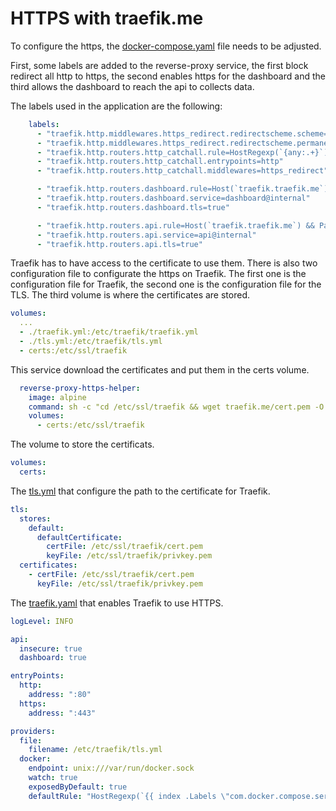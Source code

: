 # HTTPS with traefik.me

To configure the https, the [docker-compose.yaml](../docker-compose.yaml) file needs to be adjusted.

First, some labels are added to the reverse-proxy service, the first block redirect all http to https, the second
enables https for the dashboard and the third allows the dashboard to reach the api to collects data.

The labels used in the application are the following:

```yaml
    labels:
      - "traefik.http.middlewares.https_redirect.redirectscheme.scheme=https"
      - "traefik.http.middlewares.https_redirect.redirectscheme.permanent=true"
      - "traefik.http.routers.http_catchall.rule=HostRegexp(`{any:.+}`)"
      - "traefik.http.routers.http_catchall.entrypoints=http"
      - "traefik.http.routers.http_catchall.middlewares=https_redirect"

      - "traefik.http.routers.dashboard.rule=Host(`traefik.traefik.me`)"
      - "traefik.http.routers.dashboard.service=dashboard@internal"
      - "traefik.http.routers.dashboard.tls=true"

      - "traefik.http.routers.api.rule=Host(`traefik.traefik.me`) && PathPrefix(`/api`)"
      - "traefik.http.routers.api.service=api@internal"
      - "traefik.http.routers.api.tls=true"
```

Traefik has to have access to the certificate to use them. There is also two configuration file to configurate the https
on Traefik. The first one is the configuration file for Traefik, the second one is the configuration file for the TLS.
The third volume is where the certificates are stored.

```yaml
volumes:
  ...
  - ./traefik.yml:/etc/traefik/traefik.yml
  - ./tls.yml:/etc/traefik/tls.yml
  - certs:/etc/ssl/traefik
```

This service download the certificates and put them in the certs volume.

```yaml
  reverse-proxy-https-helper:
    image: alpine
    command: sh -c "cd /etc/ssl/traefik && wget traefik.me/cert.pem -O cert.pem && wget traefik.me/privkey.pem -O privkey.pem"
    volumes:
      - certs:/etc/ssl/traefik
```

The volume to store the certificats.

```yaml
volumes:
  certs:
```

The [tls.yml](../reverse-proxy/tls.yml) that configure the path to the certificate for Traefik.

```yaml
tls:
  stores:
    default:
      defaultCertificate:
        certFile: /etc/ssl/traefik/cert.pem
        keyFile: /etc/ssl/traefik/privkey.pem
  certificates:
    - certFile: /etc/ssl/traefik/cert.pem
      keyFile: /etc/ssl/traefik/privkey.pem
```

The [traefik.yaml](../reverse-proxy/traefik.yml) that enables Traefik to use HTTPS.

```yaml
logLevel: INFO

api:
  insecure: true
  dashboard: true

entryPoints:
  http:
    address: ":80"
  https:
    address: ":443"

providers:
  file:
    filename: /etc/traefik/tls.yml
  docker:
    endpoint: unix:///var/run/docker.sock
    watch: true
    exposedByDefault: true
    defaultRule: "HostRegexp(`{{ index .Labels \"com.docker.compose.service\"}}.traefik.me`,`{{ index .Labels \"com.docker.compose.service\"}}-{dashed-ip:.*}.traefik.me`)"
```
